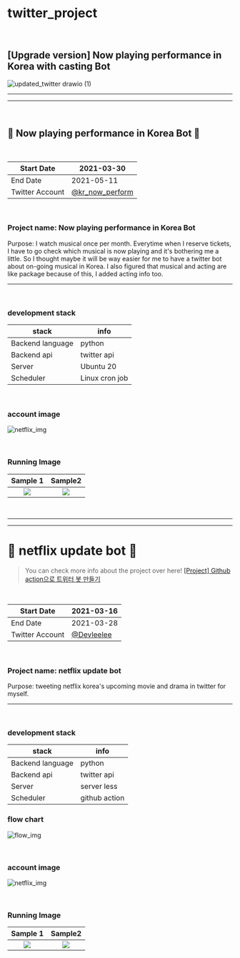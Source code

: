 # twitter_project

<br>

## [Upgrade version] Now playing performance in Korea with casting Bot

![updated_twitter drawio (1)](https://user-images.githubusercontent.com/35620531/137567303-9155675c-932e-4331-8207-701b45f0f76f.png)

<hr>
<hr>

<br>

## 🤖 Now playing performance in Korea Bot 🤖  
<br>

| Start Date      | 2021-03-30 |
|-----------------|------------|
| End Date        | 2021-05-11  |
| Twitter Account | [@kr_now_perform](https://twitter.com/kr_now_perform) |  

<br>

### Project name: Now playing performance in Korea Bot <br> 
Purpose: I watch musical once per month. Everytime when I reserve tickets, I have to go check which musical is now playing and it's bothering me a little. 
So I thought maybe it will be way easier for me to have a twitter bot about on-going musical in Korea. I also figured that musical and acting are like package because of this, I added acting info too. 
<hr>

<br> 

### development stack
| stack      | info |
|-----------------|------------|
| Backend language       |   python         |
| Backend api | twitter api |  
| Server | Ubuntu 20 |  
| Scheduler | Linux cron job |  

<br>

### account image 
![netflix_img](https://user-images.githubusercontent.com/35620531/117728783-dcecb800-b224-11eb-8f2e-8d1866c12c28.png)

<br>   

### Running Image
Sample 1             |  Sample2
:-------------------------:|:-------------------------:
![](https://user-images.githubusercontent.com/35620531/117728880-03125800-b225-11eb-804a-9be3572da1e2.png)  |  ![](https://user-images.githubusercontent.com/35620531/117728938-158c9180-b225-11eb-9432-dae9489ac204.png)


<br>

<hr> 
<hr> 

# 🤖 netflix update bot 🤖  

> You can check more info about the project over here! [[Project] Github action으로 트위터 봇 만들기](https://leeleelee3264.github.io/backend/2021/04/16/twitterbot-with-git-action.html) 

<br>


| Start Date      | 2021-03-16 |
|-----------------|------------|
| End Date        | 2021-03-28 |
| Twitter Account | [@Devleelee](https://twitter.com/DevLeelee) |  

<br>

### Project name: netflix update bot 


Purpose: tweeting netflix korea's upcoming movie and drama in twitter for myself.<br> 
<hr>

<br>

### development stack
| stack      | info |
|-----------------|------------|
| Backend language       |   python         |
| Backend api | twitter api |  
| Server | server less |  
| Scheduler | github action |  

### flow chart
![flow_img](https://leeleelee3264.github.io/assets/img/post/twitter_flow.png)


<br>

### account image 
![netflix_img](https://user-images.githubusercontent.com/35620531/112550299-80fbda80-8e02-11eb-9583-3b8268dafb2a.PNG)

<br>   

### Running Image
Sample 1             |  Sample2
:-------------------------:|:-------------------------:
![](https://user-images.githubusercontent.com/35620531/112839670-6adb6c00-90d9-11eb-8a74-3ad7b1c156ca.PNG)  |  ![](https://user-images.githubusercontent.com/35620531/112840270-184e7f80-90da-11eb-81dd-7984814ae9cf.PNG)





